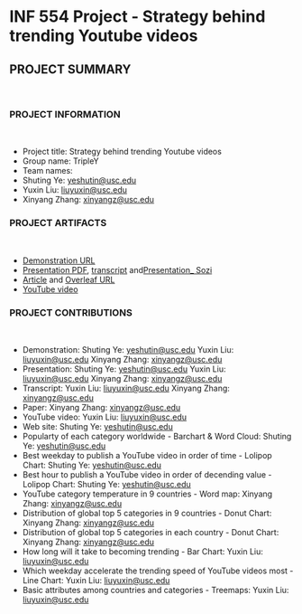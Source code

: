 # INF 554 Project - Strategy behind trending Youtube videos

## PROJECT SUMMARY
​
### PROJECT INFORMATION
​
- Project title: Strategy behind trending Youtube videos
- Group name: TripleY 
- Team names: 
 - Shuting Ye: yeshutin@usc.edu
 - Yuxin Liu: liuyuxin@usc.edu
 - Xinyang Zhang: xinyangz@usc.edu
​
### PROJECT ARTIFACTS
​
- [Demonstration URL](<demo-url>)
- [Presentation PDF](https://github.com/INF554/a5-tripley/blob/master/INF554_Final_presentation.pdf), [transcript](https://github.com/INF554/a5-tripley/blob/master/PRESENTATION_TRANSCRIPT.md) and[Presentation_ Sozi](https://github.com/INF554/a5-tripley/blob/master/INF554_final.sozi.html)
- [Article](https://github.com/INF554/a5-tripley/blob/master/INF554_FinalPaper_TripleY_Strategy_behind_the_trending_youtube_video.pdf) and [Overleaf URL](https://www.overleaf.com/read/vbjtmrybxsxc)
- [YouTube video](<youtube-video-url>)
​
### PROJECT CONTRIBUTIONS
​
- Demonstration: Shuting Ye: yeshutin@usc.edu  Yuxin Liu: liuyuxin@usc.edu  Xinyang Zhang: xinyangz@usc.edu
- Presentation: Shuting Ye: yeshutin@usc.edu  Yuxin Liu: liuyuxin@usc.edu  Xinyang Zhang: xinyangz@usc.edu
- Transcript: Yuxin Liu: liuyuxin@usc.edu  Xinyang Zhang: xinyangz@usc.edu
- Paper: Xinyang Zhang: xinyangz@usc.edu
- YouTube video: Yuxin Liu: liuyuxin@usc.edu
​
- Web site: Shuting Ye: yeshutin@usc.edu
- Popularty of each category worldwide - Barchart & Word Cloud: Shuting Ye: yeshutin@usc.edu
- Best weekday to publish a YouTube video in order of time - Lolipop Chart: Shuting Ye: yeshutin@usc.edu
- Best hour to publish a YouTube video in order of decending value - Lolipop Chart: Shuting Ye: yeshutin@usc.edu
- YouTube category temperature in 9 countries - Word map: Xinyang Zhang: xinyangz@usc.edu
- Distribution of global top 5 categories in 9 countries - Donut Chart: Xinyang Zhang: xinyangz@usc.edu
- Distribution of global top 5 categories in each country - Donut Chart: Xinyang Zhang: xinyangz@usc.edu
- How long will it take to becoming trending - Bar Chart: Yuxin Liu: liuyuxin@usc.edu
- Which weekday accelerate the trending speed of YouTube videos most - Line Chart: Yuxin Liu: liuyuxin@usc.edu
- Basic attributes among countries and categories - Treemaps: Yuxin Liu: liuyuxin@usc.edu





